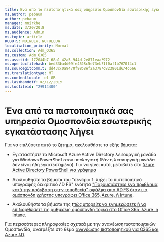 ```yaml
---
title: Ένα από τα πιστοποιητικά σας υπηρεσία Ομοσπονδία εσωτερικής εγκατάστασης λήγει
ms.author: pebaum
author: pebaum
manager: mnirkhe
ms.date: 3/20/2018
ms.audience: Admin
ms.topic: article
ROBOTS: NOINDEX, NOFOLLOW
localization_priority: Normal
ms.collection: Adm_O365
ms.custom: Adm_O365
ms.assetid: 172084b7-68a1-42a5-944d-2e871eaa2972
ms.openlocfilehash: bed33ba4d09fe4598c5e73eb21f0af1b7670f4c1
ms.sourcegitcommit: dd43cc0a9470f98b8ef2a3787c823801d674c666
ms.translationtype: MT
ms.contentlocale: el-GR
ms.lasthandoff: 02/12/2019
ms.locfileid: "29914400"
---
```

# <a name="one-of-your-on-premises-federation-service-certificates-is-expiring"></a>Ένα από τα πιστοποιητικά σας υπηρεσία Ομοσπονδία εσωτερικής εγκατάστασης λήγει

Για να επιλύσετε αυτό το ζήτημα, ακολουθήστε τα εξής βήματα:
  
- Εγκαταστήστε το Microsoft Azure Active Directory λειτουργική μονάδα για Windows PowerShell στον υπολογιστή (Εάν η λειτουργική μονάδα δεν είναι ήδη εγκατεστημένο). Για να γίνει αυτό, μεταβείτε στο [Azure Active Directory PowerShell για γράφημα](https://docs.microsoft.com/powershell/azure/active-directory/install-adv2?view=azureadps-2.0)
    
- Ακολουθήστε τα βήματα του "σενάριο 1: λήξει το πιστοποιητικό υπογραφής διακριτικό AD FS" ενότητα ["Παρουσιάστηκε ένα πρόβλημα κατά την πρόσβαση στην τοποθεσία" σφάλμα από AD FS όταν μια ομόσπονδη χρήστης υπογράφει Office 365, Azure, ή Intune](https://support.microsoft.com/help/2713898/there-was-a-problem-accessing-the-site-error-from-ad-fs-when-a-federat).
    
- Ακολουθήστε τα βήματα της t[πώς μπορείτε να ενημερώσετε ή να επιδιορθώσετε τις ρυθμίσεις ομόσπονδη τομέα στο Office 365, Azure, ή Intune](https://support.microsoft.com/help/2647048/how-to-update-or-repair-the-settings-of-a-federated-domain-in-office-3).
    
Για περισσότερες πληροφορίες σχετικά με την ανανέωση πιστοποιητικών Ομοσπονδία, ανατρέξτε στο θέμα [ανανέωσης πιστοποιητικού για O365 και Azure AD](https://docs.microsoft.com/azure/active-directory/connect/active-directory-aadconnect-o365-certs).
  

